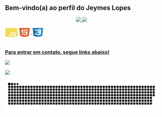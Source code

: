 ## Bem-vindo(a) ao perfil do Jeymes Lopes

<div align="center">
  <a href="https://github.com/Kakariko2000">
  <img height="120em" src="https://github-readme-stats.vercel.app/api?username=Kakariko2000&show_icons=true&theme=radical&include_all_commits=true&count_private=true"/>
  <img height="120em" src="https://github-readme-stats.vercel.app/api/top-langs/?username=Kakariko2000&layout=compact&langs_count=7&theme=radical"/>
  
</div>
  
</div>
<div style="display: inline_block"><br>
  <img align="center" alt="Js" height="30" width="40" src="https://raw.githubusercontent.com/devicons/devicon/master/icons/javascript/javascript-plain.svg">
  <img align="center" alt="HTML" height="30" width="40" src="https://raw.githubusercontent.com/devicons/devicon/master/icons/html5/html5-original.svg">
  <img align="center" alt="CSS" height="30" width="40" src="https://raw.githubusercontent.com/devicons/devicon/master/icons/css3/css3-original.svg">
</div>
 
 <br>
 
  ### Para entrar em contato, segue links abaixo!
 
<div> 
  
  <a href=" https://www.instagram.com/jeymao_22/ " target="_blank"><img src="https://img.shields.io/badge/-Instagram-%23E4405F?style=for-the-badge&logo=instagram&logoColor=white" target="_blank"></a>
 
  <a href="https://www.linkedin.com/in/jeymes-lopes-7520a41a3/" target="_blank"><img src="https://img.shields.io/badge/-LinkedIn-%230077B5?style=for-the-badge&logo=linkedin&logoColor=white" target="_blank"></a> 
 
  ![Snake animation](https://github.com/Kakariko2000/Kakariko2000/blob/output/github-contribution-grid-snake.svg)

</div>






